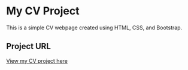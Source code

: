 # My CV Project
This is a simple CV webpage created using HTML, CSS, and Bootstrap.

## Project URL
[View my CV project here](http://127.0.0.1:5500/index.html)
